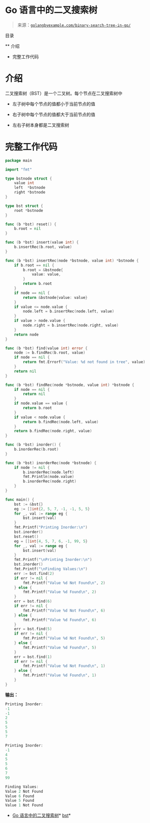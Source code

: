 <!--yml

category: 未分类

date: 2024-10-13 06:06:05

-->

# Go 语言中的二叉搜索树

> 来源：[`golangbyexample.com/binary-search-tree-in-go/`](https://golangbyexample.com/binary-search-tree-in-go/)

目录

**   介绍

+   完整工作代码

# **介绍**

二叉搜索树（BST）是一个二叉树。每个节点在二叉搜索树中

+   左子树中每个节点的值都小于当前节点的值

+   右子树中每个节点的值都大于当前节点的值

+   左右子树本身都是二叉搜索树

# **完整工作代码**

```go
package main

import "fmt"

type bstnode struct {
    value int
    left  *bstnode
    right *bstnode
}

type bst struct {
    root *bstnode
}

func (b *bst) reset() {
    b.root = nil
}

func (b *bst) insert(value int) {
    b.insertRec(b.root, value)
}

func (b *bst) insertRec(node *bstnode, value int) *bstnode {
    if b.root == nil {
        b.root = &bstnode{
            value: value,
        }
        return b.root
    }
    if node == nil {
        return &bstnode{value: value}
    }
    if value <= node.value {
        node.left = b.insertRec(node.left, value)
    }
    if value > node.value {
        node.right = b.insertRec(node.right, value)
    }
    return node
}

func (b *bst) find(value int) error {
    node := b.findRec(b.root, value)
    if node == nil {
        return fmt.Errorf("Value: %d not found in tree", value)
    }
    return nil
}

func (b *bst) findRec(node *bstnode, value int) *bstnode {
    if node == nil {
        return nil
    }
    if node.value == value {
        return b.root
    }
    if value < node.value {
        return b.findRec(node.left, value)
    }
    return b.findRec(node.right, value)
}

func (b *bst) inorder() {
    b.inorderRec(b.root)
}

func (b *bst) inorderRec(node *bstnode) {
    if node != nil {
        b.inorderRec(node.left)
        fmt.Println(node.value)
        b.inorderRec(node.right)
    }
}

func main() {
    bst := &bst{}
    eg := []int{2, 5, 7, -1, -1, 5, 5}
    for _, val := range eg {
        bst.insert(val)
    }
    fmt.Printf("Printing Inorder:\n")
    bst.inorder()
    bst.reset()
    eg = []int{4, 5, 7, 6, -1, 99, 5}
    for _, val := range eg {
        bst.insert(val)
    }
    fmt.Printf("\nPrinting Inorder:\n")
    bst.inorder()
    fmt.Printf("\nFinding Values:\n")
    err := bst.find(2)
    if err != nil {
        fmt.Printf("Value %d Not Found\n", 2)
    } else {
        fmt.Printf("Value %d Found\n", 2)
    }
    err = bst.find(6)
    if err != nil {
        fmt.Printf("Value %d Not Found\n", 6)
    } else {
        fmt.Printf("Value %d Found\n", 6)
    }
    err = bst.find(5)
    if err != nil {
        fmt.Printf("Value %d Not Found\n", 5)
    } else {
        fmt.Printf("Value %d Found\n", 5)
    }
    err = bst.find(1)
    if err != nil {
        fmt.Printf("Value %d Not Found\n", 1)
    } else {
        fmt.Printf("Value %d Found\n", 1)
    }
}
```

**输出：**

```go
Printing Inorder:
-1
-1
2
5
5
5
7

Printing Inorder:
-1
4
5
5
6
7
99

Finding Values:
Value 2 Not Found
Value 6 Found
Value 5 Found
Value 1 Not Found
```

+   [Go 语言中的二叉搜索树](https://golangbyexample.com/tag/binary-search-tree-in-golang/)*   [bst](https://golangbyexample.com/tag/bst/)*
